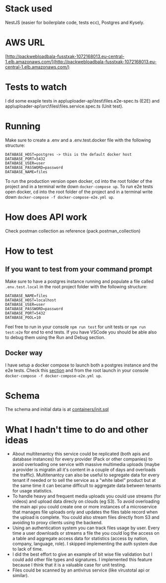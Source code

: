 # Stack used
NestJS (easier for boilerplate code, tests ecc), Postgres and Kysely.

# AWS URL
[http://packwebloadbala-fusstxak-1072168013.eu-central-1.elb.amazonaws.com/](http://packwebloadbala-fusstxak-1072168013.eu-central-1.elb.amazonaws.com/)

# Tests to watch 
I did some exaple tests in app\uploader-api\test\files.e2e-spec.ts (E2E) and app\uploader-api\src\files\files.service.spec.ts (Unit test).

# Running
Make sure to create a .env and a .env.test.docker file with the following structure:
```
DATABASE_HOST=postgres -> this is the default docker host
DATABASE_PORT=5432
DATABASE_USER=user
DATABASE_PASSWORD=password
DATABASE_NAME=files
```
To run the production version open docker, cd into the root folder of the project and in a terminal write down `docker-compose up`.
To run e2e tests open docker, cd into the root folder of the project and in a terminal write down `docker-compose -f docker-compose-e2e.yml up`.

# How does API work
Check postman collection as reference (pack.postman_collection)

# How to test
## If you want to test from your command prompt
Make sure to have a postgres instance running and populate a file called `.env.test.local` in the root project folder with the following structure:
```
DATABASE_NAME=files
DATABASE_HOST=localhost
DATABASE_USER=user
DATABASE_PASSWORD=password
DATABASE_PORT=5432
DATABASE_POOL=10
```
Feel free to run in your console `npm run test` for unit tests or `npm run test:e2e` for end to end tests.
If you have VSCode you should be able also to debug them using the Run and Debug section.
## Docker way
I have setup a docker compose to launch both a postgres instance and the e2e tests. Check this [section](#if-you-want-to-test-from-your-command-prompt) and from the root launch in your console `docker-compose -f docker-compose-e2e.yml up`.

# Schema
The schema and initial data is at [containers/init.sql](./containers/init.sql)

# What I hadn't time to do and other ideas
- About multitenantcy this service could be replicated (both apis and database instances) for every provider (Pack or other companies) to avoid overloading one service with massive multimedia uploads
(maybe a provider is migratin all it's content in a couple of days and overloads the traffic). Multitenantcy can also be useful to segregate data for every tenant if needed or to sell the service as a "white label" product but at the same time it can became difficult to aggregate data between tenants for usage statistics.
- To handle heavy and frequent media uploads you could use streams (for videos) and upload data direcly on clouds (eg S3). To avoid overloading the main api you could create one or more instances of a microservice that manages file uploads only and updates the files table record when the upload is complete. You could also stream files directly from S3 and avoiding to proxy clients using the backend.
- Using an authentication system you can track files usage by user. Every time a user downloads or streams a file the you could log the access on a table and aggregate access data for statistics (access by nation, company, language, role). I skipped implementing the auth system due to lack of time.
- I did the best effort to give an example of bit wise file validation but I could add other file types and signatures. I implemented this feature because I think that it is a valuable case for unit testing.
- Files could be scanned by an antivirus service (like virustotal api or similar).
